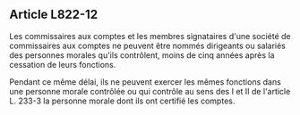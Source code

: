 Article L822-12
----
Les commissaires aux comptes et les membres signataires d'une société de
commissaires aux comptes ne peuvent être nommés dirigeants ou salariés des
personnes morales qu'ils contrôlent, moins de cinq années après la cessation de
leurs fonctions.

Pendant ce même délai, ils ne peuvent exercer les mêmes fonctions dans une
personne morale contrôlée ou qui contrôle au sens des I et II de l'article L.
233-3 la personne morale dont ils ont certifié les comptes.
